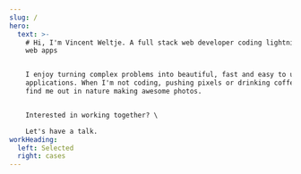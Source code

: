 ```yaml
---
slug: /
hero:
  text: >-
    # Hi, I'm Vincent Weltje. A full stack web developer coding lightning fast
    web apps


    I enjoy turning complex problems into beautiful, fast and easy to use
    applications. When I'm not coding, pushing pixels or drinking coffee, you'll
    find me out in nature making awesome photos.


    Interested in working together? \

    Let's have a talk.
workHeading:
  left: Selected
  right: cases
---
```

